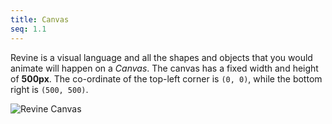 ```yaml
---
title: Canvas
seq: 1.1
---
```


Revine is a visual language and all the shapes and objects that you would animate will happen on a _Canvas_. The canvas has a fixed width and height of __500px__. The co-ordinate of the top-left corner is `(0, 0)`, while the bottom right is `(500, 500)`.

![Revine Canvas](https://user-images.githubusercontent.com/4745789/136769383-7ad00e91-911f-44d7-aa59-7981d3f2990d.png)

